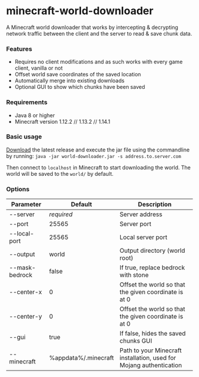 # minecraft-world-downloader
A Minecraft world downloader that works by intercepting & decrypting network traffic between the client and the server to read & save chunk data. 

### Features
- Requires no client modifications and as such works with every game client, vanilla or not
- Offset world save coordinates of the saved location
- Automatically merge into existing downloads
- Optional GUI to show which chunks have been saved

### Requirements
- Java 8 or higher
- Minecraft version 1.12.2 // 1.13.2 // 1.14.1

### Basic usage
[Download](https://github.com/mircokroon/minecraft-world-downloader/releases) the latest release and execute the jar file using the commandline by running:
```java -jar world-downloader.jar -s address.to.server.com```

Then connect to ```localhost``` in Minecraft to start downloading the world. The world will be saved to the ```world/``` by default.


### Options
|  **Parameter** | **Default** | **Description** |
| --- | --- | --- |
|  --server | *required* | Server address |
|  --port | 25565 | Server port |
|  --local-port | 25565 | Local server port |
|  --output | world | Output directory (world root) |
|  --mask-bedrock | false | If true, replace bedrock with stone |
|  --center-x | 0 | Offset the world so that the given coordinate is at 0 |
|  --center-y | 0 | Offset the world so that the given coordinate is at 0 |
|  --gui | true | If false, hides the saved chunks GUI |
|  --minecraft | %appdata%/.minecraft | Path to your Minecraft installation, used for Mojang authentication |
